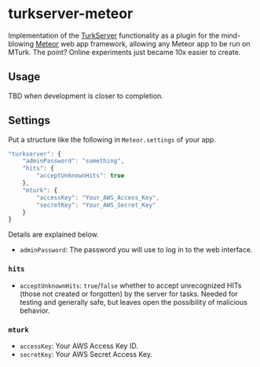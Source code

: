 turkserver-meteor
=================

Implementation of the [TurkServer](https://github.com/HarvardEconCS/TurkServer) functionality as a plugin for the mind-blowing [Meteor](http://www.meteor.com/) web app framework, allowing any Meteor app to be run on MTurk. The point? Online experiments just became 10x easier to create.

## Usage

TBD when development is closer to completion.

## Settings

Put a structure like the following in `Meteor.settings` of your app.

```js
"turkserver": {
    "adminPassword": "something",
    "hits": {
        "acceptUnknownHits": true
    },
    "mturk": {
        "accessKey": "Your_AWS_Access_Key",
        "secretKey": "Your_AWS_Secret_Key"
    }
}
```

Details are explained below.

- `adminPassword`: The password you will use to log in to the web interface.

### `hits`

- `acceptUnknownHits`: `true`/`false` whether to accept unrecognized HITs (those not created or forgotten) by the server for tasks. Needed for testing and generally safe, but leaves open the possibility of malicious behavior.

### `mturk`

- `accessKey`: Your AWS Access Key ID.
- `secretKey`: Your AWS Secret Access Key.
